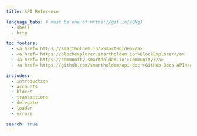 ```yaml
---
title: API Reference

language_tabs: # must be one of https://git.io/vQNgJ
  - shell
  - http

toc_footers:
  - <a href='https://smartholdem.io'>SmartHoldem</a>
  - <a href='https://blockexplorer.smartholdem.io'>BlockExplorer</a>
  - <a href='https://community.smartholdem.io'>Community</a>
  - <a href='https://github.com/smartholdem/api-doc'>GitHub Docs API</a>

includes:
  - introduction
  - accounts
  - blocks
  - transactions
  - delegate
  - loader
  - errors

search: true
---
```


